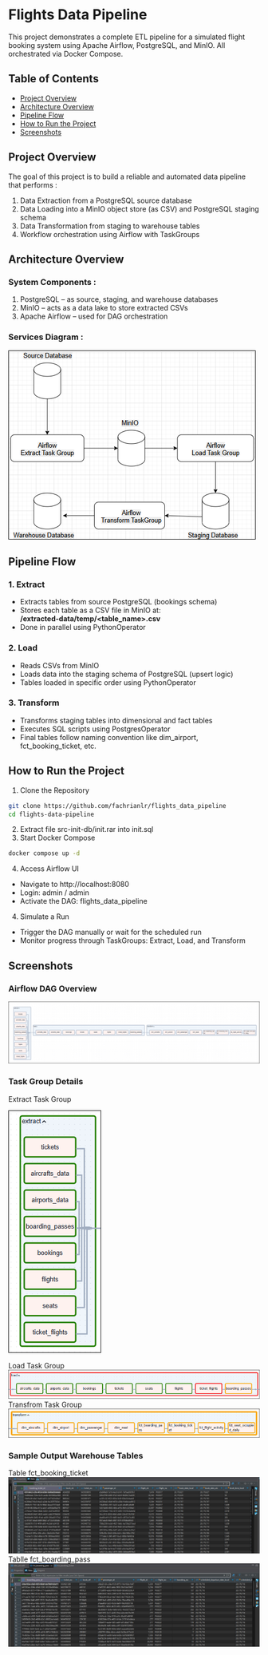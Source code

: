 # Flights Data Pipeline
This project demonstrates a complete ETL pipeline for a simulated flight booking system using Apache Airflow, PostgreSQL, and MinIO. All orchestrated via Docker Compose.

## Table of Contents
* [Project Overview](#project-overview)
* [Architecture Overview](#architecture-overview)
* [Pipeline Flow](#pipeline-flow)
* [How to Run the Project](#how-to-run-the-project)
* [Screenshots](#screenshots)

## Project Overview
The goal of this project is to build a reliable and automated data pipeline that performs :
1. Data Extraction from a PostgreSQL source database
2. Data Loading into a MinIO object store (as CSV) and PostgreSQL staging schema
3. Data Transformation from staging to warehouse tables
4. Workflow orchestration using Airflow with TaskGroups

## Architecture Overview
### System Components :
1. PostgreSQL – as source, staging, and warehouse databases
2. MinIO – acts as a data lake to store extracted CSVs
3. Apache Airflow – used for DAG orchestration
### Services Diagram :
![Services Diagram](assets/service-diagram.png)

## Pipeline Flow
### 1. Extract
- Extracts tables from source PostgreSQL (bookings schema)
- Stores each table as a CSV file in MinIO at:<br>
<b>/extracted-data/temp/<table_name>.csv</b>
- Done in parallel using PythonOperator

### 2. Load
- Reads CSVs from MinIO
- Loads data into the staging schema of PostgreSQL (upsert logic)
- Tables loaded in specific order using PythonOperator

### 3. Transform
- Transforms staging tables into dimensional and fact tables
- Executes SQL scripts using PostgresOperator
- Final tables follow naming convention like dim_airport, fct_booking_ticket, etc.

## How to Run the Project
1. Clone the Repository
```bash
git clone https://github.com/fachrianlr/flights_data_pipeline
cd flights-data-pipeline
```
2. Extract file src-init-db/init.rar into init.sql
3. Start Docker Compose
```bash
docker compose up -d
```
4. Access Airflow UI
- Navigate to http://localhost:8080
- Login: admin / admin
- Activate the DAG: flights_data_pipeline
4. Simulate a Run
- Trigger the DAG manually or wait for the scheduled run
- Monitor progress through TaskGroups: Extract, Load, and Transform
## Screenshots
### Airflow DAG Overview
![DAG Overview](assets/dag_overview.png)
### Task Group Details
Extract Task Group

![Extract Task Group](assets/extract-task-group.png)

Load Task Group
![Load Task Group](assets/load-task-group.png)
Transfrom Task Group
![Transfrom Task Group](assets/transform-task-group.png)
### Sample Output Warehouse Tables
Table fct_booking_ticket
![fct_booking_ticket](assets/fct-booking-ticket.png)
Tablle fct_boarding_pass
![Tablle fct_boarding_pass](assets/fct-boarding-pass.png)
